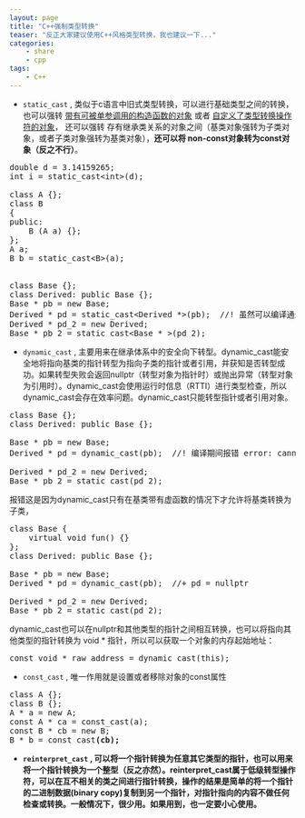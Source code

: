 ```yaml
---
layout: page
title: "C++强制类型转换"
teaser: "反正大家建议使用C++风格类型转换，我也建议一下..."
categories:
    - share
    - cpp
tags:
    - C++
---
```


- ```static_cast```  , 类似于c语言中旧式类型转换，可以进行基础类型之间的转换，也可以强转 <u>带有可被单参调用的构造函数的对象</u> 或者 <u>自定义了类型转换操作符的对象</u>， 还可以强转 存有继承类关系的对象之间（基类对象强转为子类对象，或者子类对象强转为基类对象），**还可以将 non-const对象转为const对象（反之不行）**。

<pre class="brush: cpp; auto-links: true; collapse: false" id="simplecode">
double d = 3.14159265;
int i = static_cast&lt;int&gt;(d);

class A {};
class B
{
public:
    B (A a) {};
};
A a;
B b = static_cast&lt;B&gt;(a);


class Base {};
class Derived: public Base {};
Base * pb = new Base;
Derived * pd = static_cast&lt;Derived *&gt;(pb);  //! 虽然可以编译通过，但是运行时很可能出错
Derived * pd_2 = new Derived;
Base * pb_2 = static_cast&lt;Base * &gt;(pd_2);
</pre>

- ```dynamic_cast```  , 主要用来在继承体系中的安全向下转型。dynamic_cast能安全地将指向基类的指针转型为指向子类的指针或者引用，并获知是否转型成功。如果转型失败会返回nullptr（转型对象为指针时）或抛出异常（转型对象为引用时）。dynamic_cast会使用运行时信息（RTTI）进行类型检查，所以dynamic_cast会存在效率问题。dynamic_cast只能转型指针或者引用对象。

<pre class="brush: cpp; auto-links: true; collapse: false" id="simplecode">
class Base {};
class Derived: public Base {};

Base * pb = new Base;
Derived * pd = dynamic_cast<Derived *>(pb);  //! 编译期间报错 error: cannot dynamic_cast 'pb' (of type 'class Base*') to type 'class Derived*' (source type is not polymorphic)

Derived * pd_2 = new Derived;
Base * pb_2 = static_cast<Base * >(pd_2);
</pre>

报错这是因为dynamic_cast只有在基类带有虚函数的情况下才允许将基类转换为子类，  

<pre class="brush: cpp; auto-links: true; collapse: false" id="simplecode">
class Base {
    virtual void fun() {}
};
class Derived: public Base {};

Base * pb = new Base;
Derived * pd = dynamic_cast<Derived *>(pb);  //+ pd = nullptr

Derived * pd_2 = new Derived;
Base * pb_2 = static_cast<Base * >(pd_2);
</pre>

dynamic_cast也可以在nullptr和其他类型的指针之间相互转换，也可以将指向其他类型的指针转换为 void * 指针，所以可以获取一个对象的内存起始地址：

<pre class="brush: cpp; auto-links: true; collapse: false" id="simplecode">
const void * raw_address = dynamic_cast<const void *>(this);
</pre>

- ```const_cast``` , 唯一作用就是设置或者移除对象的const属性

<pre class="brush: cpp; auto-links: true; collapse: false" id="simplecode">
class A {};
class B {};
A * a = new A;
const A * ca = const_cast<const A *>(a);
const B * cb = new B;
B * b = const_cast<B *>(cb);
</pre>

- ```reinterpret_cast``` , 可以将一个指针转换为任意其它类型的指针，也可以用来将一个指针转换为一个整型（反之亦然）。reinterpret_cast属于低级转型操作符，可以在互不相关的类之间进行指针转换，操作的结果是简单的将一个指针的二进制数据(binary copy)复制到另一个指针，对指针指向的内容不做任何检查或转换。一般情况下，很少用。如果用到，也一定要小心使用。